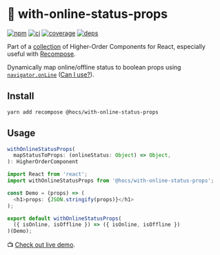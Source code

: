 # :electric_plug: with-online-status-props

[![npm](https://img.shields.io/npm/v/@hocs/with-online-status-props.svg?style=flat-square)](https://www.npmjs.com/package/@hocs/with-online-status-props) [![ci](https://img.shields.io/travis/deepsweet/hocs/master.svg?style=flat-square)](https://travis-ci.org/deepsweet/hocs) [![coverage](https://img.shields.io/codecov/c/github/deepsweet/hocs/master.svg?style=flat-square)](https://codecov.io/github/deepsweet/hocs) [![deps](https://david-dm.org/deepsweet/hocs.svg?path=packages/with-online-status-props&style=flat-square)](https://david-dm.org/deepsweet/hocs?path=packages/with-online-status-props)

Part of a [collection](https://github.com/deepsweet/hocs) of Higher-Order Components for React, especially useful with [Recompose](https://github.com/acdlite/recompose).

Dynamically map online/offline status to boolean props using [`navigator.onLine`](https://developer.mozilla.org/en-US/docs/Web/API/NavigatorOnLine/onLine) ([Can I use?](https://caniuse.com/#feat=online-status)).

## Install

```
yarn add recompose @hocs/with-online-status-props
```

## Usage

```js
withOnlineStatusProps(
  mapStatusToProps: (onlineStatus: Object) => Object,
): HigherOrderComponent
```

```js
import React from 'react';
import withOnlineStatusProps from '@hocs/with-online-status-props';

const Demo = (props) => (
  <h1>props: {JSON.stringify(props)}</h1>
);

export default withOnlineStatusProps(
  ({ isOnline, isOffline }) => ({ isOnline, isOffline })
)(Demo);
```

:tv: [Check out live demo](https://www.webpackbin.com/bins/-KsrcK14q0MkyZZIFquj).
